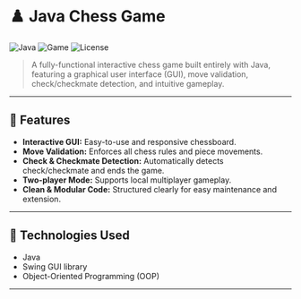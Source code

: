 # ♟️ Java Chess Game

![Java](https://img.shields.io/badge/Made%20with-Java-1f425f.svg)
![Game](https://img.shields.io/badge/Type-Game-green)
![License](https://img.shields.io/badge/License-MIT-blue.svg)

> A fully-functional interactive chess game built entirely with Java, featuring a graphical user interface (GUI), move validation, check/checkmate detection, and intuitive gameplay.

---

## 🚀 Features

- **Interactive GUI:** Easy-to-use and responsive chessboard.
- **Move Validation:** Enforces all chess rules and piece movements.
- **Check & Checkmate Detection:** Automatically detects check/checkmate and ends the game.
- **Two-player Mode:** Supports local multiplayer gameplay.
- **Clean & Modular Code:** Structured clearly for easy maintenance and extension.

---

## 🎯 Technologies Used

- Java
- Swing GUI library
- Object-Oriented Programming (OOP)

---


```markdown

